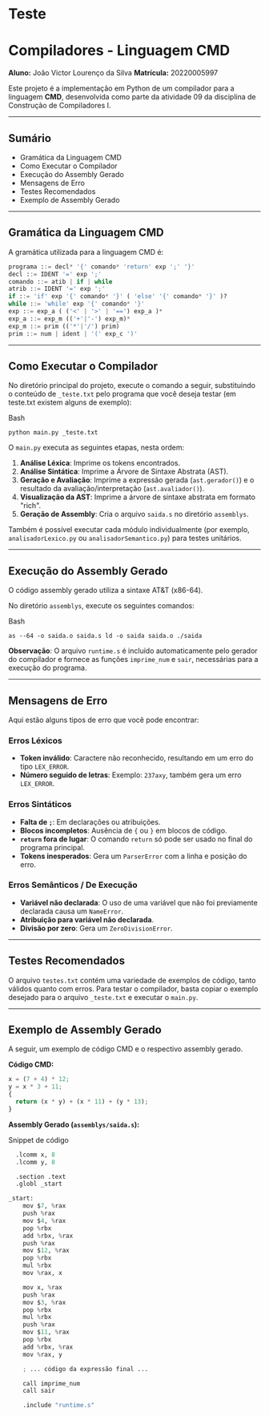 # Teste

# Compiladores - Linguagem CMD

**Aluno:** João Victor Lourenço da Silva
**Matrícula:** 20220005997

Este projeto é a implementação em Python de um compilador para a linguagem **CMD**, desenvolvida como parte da atividade 09 da disciplina de Construção de Compiladores I.

---

## Sumário

- Gramática da Linguagem CMD
- Como Executar o Compilador
- Execução do Assembly Gerado
- Mensagens de Erro
- Testes Recomendados
- Exemplo de Assembly Gerado

---

## Gramática da Linguagem CMD

A gramática utilizada para a linguagem CMD é:

```python
programa ::= decl* '{' comando* 'return' exp ';' '}'
decl ::= IDENT '=' exp ';'
comando ::= atib | if | while
atrib ::= IDENT '=' exp ';'
if ::= 'if' exp '{' comando* '}' ( 'else' '{' comando* '}' )?
while ::= 'while' exp '{' comando* '}'
exp ::= exp_a ( ('<' | '>' | '==') exp_a )*
exp_a ::= exp_m (('+'|'-') exp_m)*
exp_m ::= prim (('*'|'/') prim)
prim ::= num | ident | '(' exp_c ')'
```

---

## Como Executar o Compilador

No diretório principal do projeto, execute o comando a seguir, substituindo o conteúdo de `_teste.txt` pelo programa que você deseja testar (em teste.txt existem alguns de exemplo):

Bash

`python main.py _teste.txt`

O `main.py` executa as seguintes etapas, nesta ordem:

1. **Análise Léxica**: Imprime os tokens encontrados.
2. **Análise Sintática**: Imprime a Árvore de Sintaxe Abstrata (AST).
3. **Geração e Avaliação**: Imprime a expressão gerada (`ast.gerador()`) e o resultado da avaliação/interpretação (`ast.avaliador()`).
4. **Visualização da AST**: Imprime a árvore de sintaxe abstrata em formato "rich".
5. **Geração de Assembly**: Cria o arquivo `saida.s` no diretório `assemblys`.

Também é possível executar cada módulo individualmente (por exemplo, `analisadorLexico.py` ou `analisadorSemantico.py`) para testes unitários.

---

## Execução do Assembly Gerado

O código assembly gerado utiliza a sintaxe AT&T (x86-64). 

No diretório `assemblys`, execute os seguintes comandos:

Bash

`as --64 -o saida.o saida.s
ld -o saida saida.o
./saida`

**Observação**: O arquivo `runtime.s` é incluído automaticamente pelo gerador do compilador e fornece as funções `imprime_num` e `sair`, necessárias para a execução do programa.

---

## Mensagens de Erro

Aqui estão alguns tipos de erro que você pode encontrar:

### Erros Léxicos

- **Token inválido**: Caractere não reconhecido, resultando em um erro do tipo `LEX_ERROR`.
- **Número seguido de letras**: Exemplo: `237axy`, também gera um erro `LEX_ERROR`.

### Erros Sintáticos

- **Falta de `;`**: Em declarações ou atribuições.
- **Blocos incompletos**: Ausência de `{` ou `}` em blocos de código.
- **`return` fora de lugar**: O comando `return` só pode ser usado no final do programa principal.
- **Tokens inesperados**: Gera um `ParserError` com a linha e posição do erro.

### Erros Semânticos / De Execução

- **Variável não declarada**: O uso de uma variável que não foi previamente declarada causa um `NameError`.
- **Atribuição para variável não declarada**.
- **Divisão por zero**: Gera um `ZeroDivisionError`.

---

## Testes Recomendados

O arquivo `testes.txt` contém uma variedade de exemplos de código, tanto válidos quanto com erros. Para testar o compilador, basta copiar o exemplo desejado para o arquivo `_teste.txt` e executar o `main.py`.

---

## Exemplo de Assembly Gerado

A seguir, um exemplo de código CMD e o respectivo assembly gerado.

**Código CMD:**

```python
x = (7 + 4) * 12;
y = x * 3 + 11;
{
  return (x * y) + (x * 11) + (y * 13);
}
```

**Assembly Gerado (`assemblys/saida.s`):**

Snippet de código

```python
  .lcomm x, 8
  .lcomm y, 8

  .section .text
  .globl _start

_start:
    mov $7, %rax
    push %rax
    mov $4, %rax
    pop %rbx
    add %rbx, %rax
    push %rax
    mov $12, %rax
    pop %rbx
    mul %rbx
    mov %rax, x

    mov x, %rax
    push %rax
    mov $3, %rax
    pop %rbx
    mul %rbx
    push %rax
    mov $11, %rax
    pop %rbx
    add %rbx, %rax
    mov %rax, y

    ; ... código da expressão final ...

    call imprime_num
    call sair

    .include "runtime.s"
```